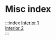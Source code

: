 <link rel="stylesheet" href="index-style.css" />

# Misc index

:::index
[Interior 1](./townacarra/interior/index.html)  
[Interior 2](./townacarra/interior2/index.html)  
:::
